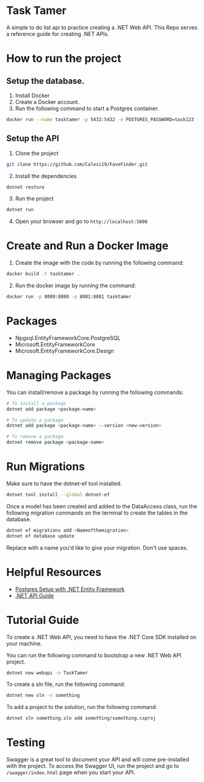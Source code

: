 # Task Tamer

A simple to do list api to practice creating a .NET Web API. This Repo serves a reference guide for creating .NET APIs.

# How to run the project

## Setup the database.

1. Install Docker
2. Create a Docker account.
3. Run the following command to start a Postgres container.

```bash
docker run --name tasktamer -p 5432:5432 -e POSTGRES_PASSWORD=task123 -e POSTGRES_USER=tamer -e POSTGRES_DB=task_tamer -d postgres
```

## Setup the API
1. Clone the project
```bash
git clone https://github.com/Calesi19/FaveFinder.git
```

2. Install the dependencies
```bash
dotnet restore
```

3. Run the project
```bash
dotnet run
```

4. Open your browser and go to `http://localhost:5000`

# Create and Run a Docker Image

1. Create the image with the code by running the following command:
```bash
docker build -t tasktamer .
```
2. Run the docker image by running the command:
```bash
docker run -p 8080:8080 -p 8081:8081 tasktamer
```



# Packages

* Npgsql.EntityFrameworkCore.PostgreSQL
* Microsoft.EntityFrameworkCore
* Microsoft.EntityFrameworkCore.Design

# Managing Packages

You can install/remove a package by running the following commands:
```bash
# To install a package
dotnet add package <package-name>

# To update a package
dotnet add package <package-name> --version <new-version>

# To remove a package
dotnet remove package <package-name>
```

# Run Migrations

Make sure to have the dotnet-ef tool installed.

```bash
dotnet tool install --global dotnet-ef
```

Once a model has been created and added to the DataAccess class, run the following migration commands on the terminal to create the tables in the database.

```bash
dotnet ef migrations add <Nameofthemigration>
dotnet ef database update
```
Replace <Nameofthemigration> with a name you'd like to give your migration. Don't use spaces.


# Helpful Resources

* [Postgres Setup with .NET Entity Framework](https://www.youtube.com/watch?v=z7G6HV7WWz0)
* [.NET API Guide](https://www.youtube.com/playlist?list=PL82C6-O4XrHdiS10BLh23x71ve9mQCln0)

# Tutorial Guide

To create a .NET Web API, you need to have the .NET Core SDK installed on your machine.

You can run the following command to bootstrap a new .NET Web API project.
```bash
dotnet new webapi -n TaskTamer
```

To create a sln file, run the following command:
```bash
dotnet new sln -n something
```
To add a project to the solution, run the following command:
```bash
dotnet sln something.sln add something/something.csproj
```


# Testing
Swagger is a great tool to document your API and will come pre-installed with the project. To access the Swagger UI, run the project and go to `/swagger/index.html` page when you start your API.

